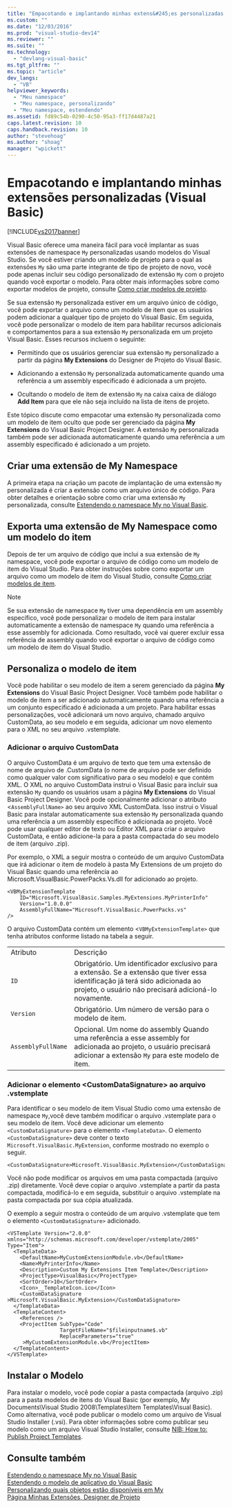 ```yaml
---
title: "Empacotando e implantando minhas extens&#245;es personalizadas (Visual Basic) | Microsoft Docs"
ms.custom: ""
ms.date: "12/03/2016"
ms.prod: "visual-studio-dev14"
ms.reviewer: ""
ms.suite: ""
ms.technology: 
  - "devlang-visual-basic"
ms.tgt_pltfrm: ""
ms.topic: "article"
dev_langs: 
  - "VB"
helpviewer_keywords: 
  - "Meu namespace"
  - "Meu namespace, personalizando"
  - "Meu namespace, estendendo"
ms.assetid: fd89c54b-0290-4c50-95a3-ff17d4487a21
caps.latest.revision: 10
caps.handback.revision: 10
author: "stevehoag"
ms.author: "shoag"
manager: "wpickett"
---
```

# Empacotando e implantando minhas extens&#245;es personalizadas (Visual Basic)
[!INCLUDE[vs2017banner](../../../csharp/includes/vs2017banner.md)]

Visual Basic oferece uma maneira fácil para você implantar as suas extensões de namespace `My` personalizadas usando modelos do Visual Studio.  Se você estiver criando um modelo de projeto para o qual as  extensões `My` são uma parte integrante de tipo de projeto de novo, você pode apenas incluir seu código personalizado de extensão `My` com o projeto  quando você exportar o modelo.  Para obter mais informações sobre como exportar modelos de projeto, consulte [Como criar modelos de projeto](../Topic/How%20to:%20Create%20Project%20Templates.md).  
  
 Se sua extensão `My` personalizada estiver em um arquivo único de código, você pode exportar o arquivo como um modelo de item que os usuários podem adicionar a qualquer tipo de projeto do Visual Basic.  Em seguida, você pode personalizar o modelo de item para habilitar recursos adicionais e comportamentos para a sua extensão `My` personalizada em um projeto Visual Basic.  Esses recursos incluem o seguinte:  
  
-   Permitindo que os usuários gerenciar sua extensão `My` personalizado a partir da página **My Extensions** do Designer de Projeto do Visual Basic.  
  
-   Adicionando a extensão `My` personalizada automaticamente quando uma referência a um assembly especificado é adicionada a um projeto.  
  
-   Ocultando o modelo de item de extensão `My` na caixa caixa de diálogo **Add Item** para que ele não seja incluído na lista de itens de projeto.  
  
 Este tópico discute como empacotar uma extensão `My` personalizada como um modelo de item oculto que pode ser gerenciado da página **My Extensions** do Visual Basic Project Designer.  A extensão `My` personalizada também pode ser adicionada automaticamente quando uma referência a um assembly especificado é adicionado a um projeto.  
  
## Criar uma extensão de My Namespace  
 A primeira etapa na criação um pacote de implantação de uma extensão `My` personalizada é criar a extensão como um arquivo único de código.  Para obter detalhes e orientação sobre como criar uma extensão `My` personalizada, consulte [Estendendo o namespace My no Visual Basic](../../../visual-basic/developing-apps/customizing-extending-my/extending-the-my-namespace.md).  
  
## Exporta uma extensão de My Namespace como um modelo do item  
 Depois de ter um arquivo de código que inclui a sua extensão de `My` namespace, você pode exportar o arquivo de código como um modelo de item do Visual Studio.  Para obter instruções sobre como exportar um arquivo como um modelo de item do Visual Studio, consulte [Como criar modelos de item](../Topic/How%20to:%20Create%20Item%20Templates.md).  
  
> [!NOTE]
>  Se sua extensão de namespace `My` tiver uma dependência em um assembly específico, você pode personalizar o modelo de item para instalar automaticamente a extensão de namespace `My` quando uma referência a esse assembly for adicionada.  Como resultado, você vai querer excluir essa referência de assembly quando você exportar o arquivo de código como um modelo de item do Visual Studio.  
  
## Personaliza o modelo de item  
 Você pode habilitar o seu modelo de item a serem gerenciado da página **My Extensions** do Visual Basic Project Designer.  Você também pode habilitar o modelo de item a ser adicionado automaticamente quando uma referência a um conjunto especificado é adicionada a um projeto.  Para habilitar essas personalizações, você adicionará um novo arquivo, chamado arquivo CustomData, ao seu modelo e em seguida, adicionar um novo elemento para o XML no seu arquivo .vstemplate.  
  
### Adicionar o arquivo CustomData  
 O arquivo CustomData é um arquivo de texto que tem uma extensão de nome de arquivo de .CustomData \(o nome de arquivo pode ser definido como qualquer valor com significativo para o seu modelo\) e que contém XML.  O XML no arquivo CustomData instrui o Visual Basic para incluir sua extensão `My` quando os usuários usam a página  **My Extensions** do Visual Basic Project Designer.  Você pode opcionalmente adicionar o atributo \<`AssemblyFullName>` ao seu arquivo XML CustomData.  Isso instrui o Visual Basic para instalar automaticamente sua extensão `My` personalizada quando uma referência a um assembly específico é adicionada ao projeto.  Você pode usar qualquer editor de texto ou Editor XML para criar o arquivo CustomData, e então adicione\-la para a pasta compactada do seu modelo de item \(arquivo .zip\).  
  
 Por exemplo, o XML a seguir mostra o conteúdo de um arquivo CustomData que irá adicionar o item de modelo à pasta My Extensions de um projeto do Visual Basic quando uma referência ao Microsoft.VisualBasic.PowerPacks.Vs.dll for adicionado ao projeto.  
  
```  
<VBMyExtensionTemplate   
    ID="Microsoft.VisualBasic.Samples.MyExtensions.MyPrinterInfo"   
    Version="1.0.0.0"  
    AssemblyFullName="Microsoft.VisualBasic.PowerPacks.vs"  
/>  
```  
  
 O arquivo CustomData contém um elemento \<`VBMyExtensionTemplate>` que tenha atributos conforme listado na tabela a seguir.  
  
|||  
|-|-|  
|Atributo|Descrição|  
|`ID`|Obrigatório.  Um identificador exclusivo para a extensão.  Se a extensão que tiver essa identificação já terá sido adicionada ao projeto, o usuário não precisará adicioná\-lo novamente.|  
|`Version`|Obrigatório.  Um número de versão para o modelo de item.|  
|`AssemblyFullName`|Opcional.  Um nome do assembly  Quando uma referência a esse assembly for adicionada ao projeto, o usuário precisará adicionar a extensão `My` para este modelo de item.|  
  
### Adicionar o elemento \<CustomDataSignature\> ao arquivo .vstemplate  
 Para identificar o seu modelo de item Visual Studio como uma extensão de namespace `My`,você deve também modificar o arquivo .vstemplate para o seu modelo de item.  Você deve adicionar um elemento `<CustomDataSignature>` para o elemento `<TemplateData>`.  O elemento `<CustomDataSignature>` deve conter o texto `Microsoft.VisualBasic.MyExtension`, conforme mostrado no exemplo o seguir.  
  
```  
<CustomDataSignature>Microsoft.VisualBasic.MyExtension</CustomDataSignature>  
```  
  
 Você não pode modificar os arquivos em uma pasta compactada \(arquivo .zip\) diretamente.  Você deve copiar o arquivo .vstemplate a partir da pasta compactada, modificá\-lo e em seguida, substituir o arquivo .vstemplate na pasta compactada por sua cópia atualizada.  
  
 O exemplo a seguir mostra o conteúdo de um arquivo .vstemplate que tem o elemento `<CustomDataSignature>` adicionado.  
  
```  
<VSTemplate Version="2.0.0" xmlns="http://schemas.microsoft.com/developer/vstemplate/2005" Type="Item">  
  <TemplateData>  
    <DefaultName>MyCustomExtensionModule.vb</DefaultName>  
    <Name>MyPrinterInfo</Name>  
    <Description>Custom My Extensions Item Template</Description>  
    <ProjectType>VisualBasic</ProjectType>  
    <SortOrder>10</SortOrder>  
    <Icon>__TemplateIcon.ico</Icon>  
    <CustomDataSignature       >Microsoft.VisualBasic.MyExtension</CustomDataSignature>  
  </TemplateData>  
  <TemplateContent>  
    <References />  
    <ProjectItem SubType="Code"   
                 TargetFileName="$fileinputname$.vb"  
                 ReplaceParameters="true"  
     >MyCustomExtensionModule.vb</ProjectItem>  
  </TemplateContent>  
</VSTemplate>  
```  
  
## Instalar o Modelo  
 Para instalar o modelo, você pode copiar a pasta compactada \(arquivo .zip\) para a pasta modelos de itens do Visual Basic \(por exemplo, My Documents\\Visual Studio 2008\\Templates\\Item Templates\\Visual Basic\).  Como alternativa, você pode publicar o modelo como um arquivo de Visual Studio Installer \(.vsi\).  Para obter informações sobre como publicar seu modelo como um arquivo Visual Studio Installer, consulte [NIB: How to: Publish Project Templates](http://msdn.microsoft.com/pt-br/b9087f58-64e9-4767-bf54-e3bf40d63b20).  
  
## Consulte também  
 [Estendendo o namespace My no Visual Basic](../../../visual-basic/developing-apps/customizing-extending-my/extending-the-my-namespace.md)   
 [Estendendo o modelo de aplicativo do Visual Basic](../../../visual-basic/developing-apps/customizing-extending-my/extending-the-visual-basic-application-model.md)   
 [Personalizando quais objetos estão disponíveis em My](../../../visual-basic/developing-apps/customizing-extending-my/customizing-which-objects-are-available-in-my.md)   
 [Página Minhas Extensões, Designer de Projeto](/visual-studio/ide/reference/my-extensions-page-project-designer-visual-basic)